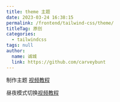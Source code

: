 ```yaml
---
title: theme 主题
date: 2023-03-24 16:38:15
permalink: /frontend/tailwind-css/theme/
titleTag: 原创
categories: 
  - tailwindcss
tags: null
author: 
  name: 诚城
  link: https://github.com/carveybunt
---
```


制作主题 [视频教程](https://www.youtube.com/watch?v=TavBrPEqkbY)

昼夜模式切换[视频教程](https://www.youtube.com/watch?v=oMOe_32M6ss)
